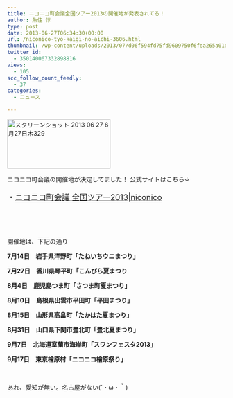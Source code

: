 ```yaml
---
title: ニコニコ町会議全国ツアー2013の開催地が発表されてる！
author: 魚住 惇
type: post
date: 2013-06-27T06:34:30+00:00
url: /niconico-tyo-kaigi-no-aichi-3606.html
thumbnail: /wp-content/uploads/2013/07/d06f594fd75fd9609750f6fea265a01d.png
twitter_id:
  - 350140067332898816
views:
  - 105
scc_follow_count_feedly:
  - 37
categories:
  - ニュース

---
```

<img decoding="async" loading="lazy" title="スクリーンショット 2013-06-27 6月27日木329.png" src="/wp-content/uploads/2013/06/d06f594fd75fd9609750f6fea265a01d.png" alt="スクリーンショット 2013 06 27 6月27日木329" width="238" height="114" border="0" />

<!--more-->

ニコニコ町会議の開催地が決定してました！ 公式サイトはこちら↓

<p style="font-size: 18px;">
  ・<a href="http://ex.nicovideo.jp/chokaigitour" target="_blank">ニコニコ町会議 全国ツアー2013|niconico</a>
</p>

 

 

開催地は、下記の通り

**7月14日　岩手県洋野町「たねいちウニまつり」**

**7月27日　香川県琴平町「こんぴら夏まつり**

 **8月4日　鹿児島つま町「さつま町夏まつり」**

**8月10日　島根県出雲市平田町「平田まつり」**

**8月15日　山形県高畠町「たかはた夏まつり」**

**8月31日　山口県下関市豊北町「豊北夏まつり」**

**9月7日　北海道室蘭市海岸町「スワンフェスタ2013」**

**9月17日　東京檜原村「ニコニコ檜原祭り」**

 

あれ、愛知が無い。名古屋がない(´・ω・｀)